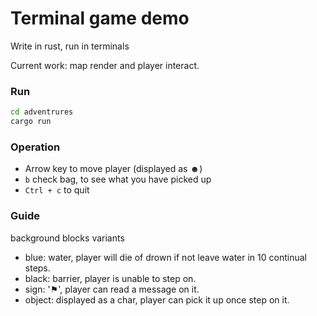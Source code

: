# Terminal game demo

Write in rust, run in terminals

Current work: map render and player interact.

### Run
```sh
cd adventrures
cargo run
```
### Operation
- Arrow key to move player (displayed as ☻)
- `b` check bag, to see what you have picked up
- `Ctrl + c` to quit

### Guide
background blocks variants
- blue: water, player will die of drown if not leave water in 10 continual steps.
- black: barrier, player is unable to step on.
- sign: '⚑', player can read a message on it.
- object: displayed as a char, player can pick it up once step on it.

